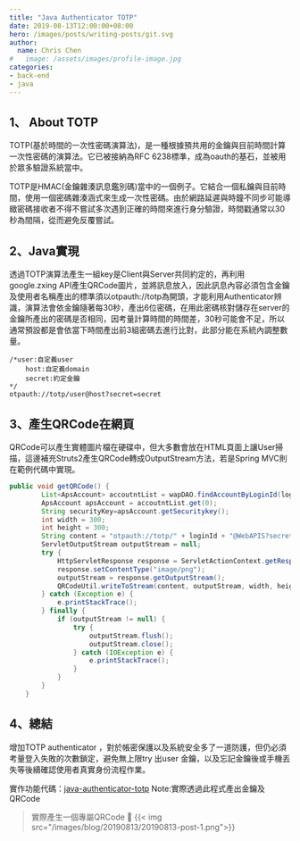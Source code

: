 ```yaml
---
title: "Java Authenticator TOTP"
date: 2019-08-13T12:00:00+08:00
hero: /images/posts/writing-posts/git.svg
author:
  name: Chris Chen
#   image: /assets/images/profile-image.jpg
categories:
- back-end
- java
---
```


## 1、 About TOTP

TOTP(基於時間的一次性密碼演算法)，是一種根據預共用的金鑰與目前時間計算一次性密碼的演算法。它已被接納為RFC 6238標準，成為oauth的基石，並被用於眾多驗證系統當中。

TOTP是HMAC(金鑰雜湊訊息鑑別碼)當中的一個例子。它結合一個私鑰與目前時間，使用一個密碼雜湊涵式來生成一次性密碼。由於網路延遲與時鐘不同步可能導緻密碼接收者不得不嘗試多次遇到正確的時間來進行身分驗證，時間戳通常以30秒為間隔，從而避免反覆嘗試。

## 2、Java實現

透過TOTP演算法產生一組key是Client與Server共同約定的，再利用google.zxing API產生QRCode圖片，並將訊息放入，因此訊息內容必須包含金鑰及使用者名稱產出的標準須以otpauth://totp為開頭，才能利用Authenticator辨識，演算法會依金鑰隨著每30秒，產出6位密碼，在用此密碼核對儲存在server的金鑰所產出的密碼是否相同，因考量計算時間的時間差，30秒可能會不足，所以通常預設都是會依當下時間產出前3組密碼去進行比對，此部分能在系統內調整數量。

```
/*user:自定義user
	host:自定義domain
	secret:約定金鑰
*/
otpauth://totp/user@host?secret=secret
```

## 3、產生QRCode在網頁

QRCode可以產生實體圖片檔在硬碟中，但大多數會放在HTML頁面上讓User掃描，這邊補充Struts2產生QRCode轉成OutputStream方法，若是Spring MVC則在範例代碼中實現。

```java
public void getQRCode() {
        List<ApsAccount> accoutntList = wapDAO.findAccountByLoginId(loginId);
        ApsAccount apsAccount = accoutntList.get(0);
        String securityKey=apsAccount.getSecuritykey();
        int width = 300;
        int height = 300;
        String content = "otpauth://totp/" + loginId + "@WebAPIS?secret=" + securityKey;
        ServletOutputStream outputStream = null;
        try {
            HttpServletResponse response = ServletActionContext.getResponse();
            response.setContentType("image/png");
            outputStream = response.getOutputStream();
            QRCodeUtil.writeToStream(content, outputStream, width, height);
        } catch (Exception e) {
            e.printStackTrace();
        } finally {
            if (outputStream != null) {
                try {
                    outputStream.flush();
                    outputStream.close();
                } catch (IOException e) {
                    e.printStackTrace();
                }
            }
        }
    }
```


## 4、總結

增加TOTP authenticator ，對於帳密保護以及系統安全多了一道防護，但仍必須考量登入失敗的次數鎖定，避免無上限try 出user 金鑰，以及忘記金鑰後或手機丟失等後續確認使用者真實身份流程作業。

實作功能代碼：[java-authenticator-totp](https://github.com/kyocoolcool/authenticator-totp-fundamentals)
Note:實際透過此程式產出金鑰及QRCode

> 實際產生一個專屬QRCode 🤗
{{< img src="/images/blog/20190813/20190813-post-1.png">}}

